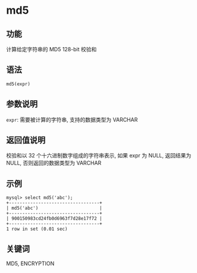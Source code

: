 # md5

## 功能

计算给定字符串的 MD5 128-bit 校验和

## 语法

```Haskell
md5(expr)
```

## 参数说明

`expr`: 需要被计算的字符串, 支持的数据类型为 VARCHAR

## 返回值说明

校验和以 32 个十六进制数字组成的字符串表示, 如果 expr 为 NULL, 返回结果为 NULL, 否则返回的数据类型为 VARCHAR

## 示例

```Plain Text
mysql> select md5('abc');
+----------------------------------+
| md5('abc')                       |
+----------------------------------+
| 900150983cd24fb0d6963f7d28e17f72 |
+----------------------------------+
1 row in set (0.01 sec)
```

## 关键词

MD5, ENCRYPTION
